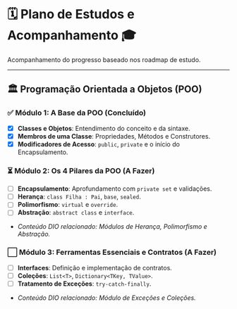 # 🗓️ Plano de Estudos e Acompanhamento 🎓

Acompanhamento do progresso baseado nos roadmap de estudo.

---

## 🏛️ Programação Orientada a Objetos (POO)

### ✅ Módulo 1: A Base da POO (Concluído)

- [X] **Classes e Objetos**: Entendimento do conceito e da sintaxe.
- [X] **Membros de uma Classe**: Propriedades, Métodos e Construtores.
- [X] **Modificadores de Acesso**: `public`, `private` e o início do Encapsulamento.

### ⏳ Módulo 2: Os 4 Pilares da POO (A Fazer)

- [ ] **Encapsulamento**: Aprofundamento com `private set` e validações.
- [ ] **Herança**: `class Filha : Pai`, `base`, `sealed`.
- [ ] **Polimorfismo**: `virtual` e `override`.
- [ ] **Abstração**: `abstract class` e `interface`.
- _Conteúdo DIO relacionado: Módulos de Herança, Polimorfismo e Abstração._

### ⬜ Módulo 3: Ferramentas Essenciais e Contratos (A Fazer)

- [ ] **Interfaces**: Definição e implementação de contratos.
- [ ] **Coleções**: `List<T>`, `Dictionary<TKey, TValue>`.
- [ ] **Tratamento de Exceções**: `try-catch-finally`.
- _Conteúdo DIO relacionado: Módulo de Exceções e Coleções._
